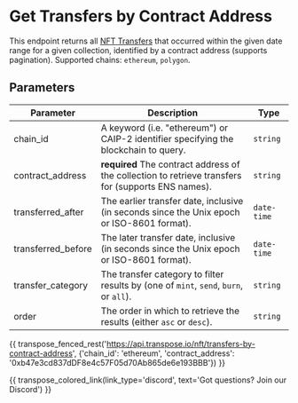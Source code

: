 # Get Transfers by Contract Address

This endpoint returns all [NFT Transfers](../models/nft_transfer_model.md) that occurred within the given date range for a given collection, identified by a contract address (supports pagination). Supported chains: `ethereum`, `polygon`.

## Parameters
| Parameter     | Description                                                                          | Type     | 
|---------------|--------------------------------------------------------------------------------------|----------|
| chain_id      | A keyword (i.e. "ethereum") or CAIP-2 identifier specifying the blockchain to query. | `string` | 
| contract_address | **required** The contract address of the collection to retrieve transfers for (supports ENS names).    | `string` | 
| transferred_after | The earlier transfer date, inclusive (in seconds since the Unix epoch or ISO-8601 format).    | `date-time` | 
| transferred_before | The later transfer date, inclusive (in seconds since the Unix epoch or ISO-8601 format).    | `date-time` | 
| transfer_category | The transfer category to filter results by (one of `mint`, `send`, `burn`, or `all`).    | `string` | 
| order | The order in which to retrieve the results (either `asc` or `desc`).    | `string` | 

{{ transpose_fenced_rest('https://api.transpose.io/nft/transfers-by-contract-address', {'chain_id': 'ethereum', 'contract_address': '0xb47e3cd837dDF8e4c57F05d70Ab865de6e193BBB'}) }}

{{ transpose_colored_link(link_type='discord', text='Got questions?  Join our Discord') }}
